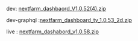 
dev: [nextfarm_dashbaord_V1.0.52(4).zip](https://github.com/user-attachments/files/17455890/nextfarm_dashbaord_V1.0.52.4.zip)




dev-graphql :[nextfarm_dashboard_tv_1.0.53_2d.zip](https://github.com/user-attachments/files/17507775/nextfarm_dashboard_tv_1.0.53_2d.zip)


live : 
[nextfarm_dashabord_v1.0.58.zip](https://github.com/user-attachments/files/17541270/nextfarm_dashabord_v1.0.58.zip)
